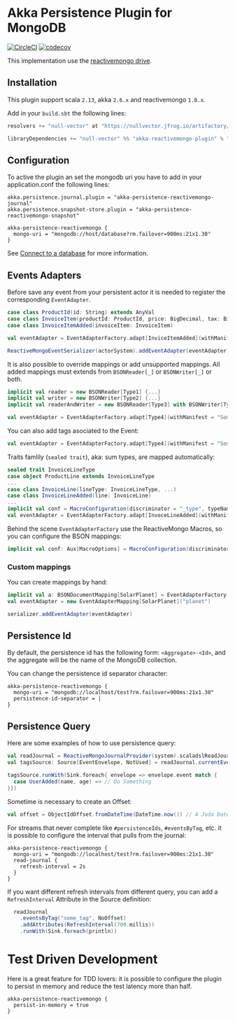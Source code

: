 # Akka Persistence Plugin for MongoDB
[![CircleCI](https://circleci.com/gh/null-vector/akka-reactivemongo-plugin.svg?style=svg)](https://circleci.com/gh/null-vector/akka-reactivemongo-plugin)
[![codecov](https://codecov.io/gh/null-vector/akka-reactivemongo-plugin/branch/master/graph/badge.svg)](https://codecov.io/gh/null-vector/akka-reactivemongo-plugin)

This implementation use the [reactivemongo drive](http://reactivemongo.org/).

## Installation
This plugin support scala `2.13`, akka `2.6.x` and reactivemongo `1.0.x`.

Add in your `build.sbt` the following lines:
```scala
resolvers += "null-vector" at "https://nullvector.jfrog.io/artifactory/releases"
```
```scala
libraryDependencies += "null-vector" %% "akka-reactivemongo-plugin" % "1.4.8"
```

## Configuration
To active the plugin an set the mongodb uri you have to add in your application.conf the following lines:
```
akka.persistence.journal.plugin = "akka-persistence-reactivemongo-journal"
akka.persistence.snapshot-store.plugin = "akka-persistence-reactivemongo-snapshot"

akka-persistence-reactivemongo {
  mongo-uri = "mongodb://host/database?rm.failover=900ms:21x1.30"
}
```
See [Connect to a database](http://reactivemongo.org/releases/0.1x/documentation/tutorial/connect-database.html) for more information.

## Events Adapters
Before save any event from your persistent actor it is needed to register the corresponding `EventAdapter`.
```scala
case class ProductId(id: String) extends AnyVal
case class InvoiceItem(productId: ProductId, price: BigDecimal, tax: BigDecimal)
case class InvoiceItemAdded(invoiceItem: InvoiceItem)

val eventAdapter = EventAdapterFactory.adapt[InviceItemAdded](withManifest = "InvoceItemAdded")

ReactiveMongoEventSerializer(actorSystem).addEventAdapter(eventAdapter)
```
It is also possible to override mappings or add unsupported mappings. All added mappings must extends from `BSONReader[_]` or `BSONWriter[_]` or both.
```scala
implicit val reader = new BSONReader[Type1] {...}
implicit val writer = new BSONWriter[Type2] {...}
implicit val readerAndWriter = new BSONReader[Type3] with BSONWriter[Type3] {...}

val eventAdapter = EventAdapterFactory.adapt[Type4](withManifest = "SomeEvent")
```
You can also add tags asociated to the Event:
```scala
val eventAdapter = EventAdapterFactory.adapt[Type4](withManifest = "SomeEvent", Set("Tag_1", "Tag_2"))
```
Traits famlily (`sealed trait`), aka: sum types, are mapped automatically:
```scala
sealed trait InvoiceLineType
case object ProductLine extends InvoiceLineType
...
case class InvoiceLine(lineType: InvoiceLineType, ...)
case class InvoiceLineAdded(line: InvoiceLine)
...
implicit val conf = MacroConfiguration(discriminator = "_type", typeNaming = TypeNaming.SimpleName)
val eventAdapter = EventAdapterFactory.adapt[InvoceLineAdded](withManifest = "InvoiceLineAdded")
```
Behind the scene `EventAdapterFactory` use the ReactiveMongo Macros, so you can configure the BSON mappings:
```scala
implicit val conf: Aux[MacroOptions] = MacroConfiguration(discriminator = "_type", typeNaming = TypeNaming.SimpleName)
```
### Custom mappings
You can create mappings by hand:
```scala
implicit val a: BSONDocumentMapping[SolarPlanet] = EventAdapterFactory.mappingOf[SolarPlanet]
val eventAdapter = new EventAdapterMapping[SolarPlanet]("planet")

serializer.addEventAdapter(eventAdapter)
```

## Persistence Id
By default, the persistence id has the following form: `<Aggregate>-<Id>`, and the aggregate will be the name of the MongoDB collection.

You can change the persistence id separator character:
```
akka-persistence-reactivemongo {
  mongo-uri = "mongodb://localhost/test?rm.failover=900ms:21x1.30"
  persistence-id-separator = |
}
```

## Persistence Query

Here are some examples of how to use persistence query:
```scala
val readJournal = ReactiveMongoJournalProvider(system).scaladslReadJournal
val tagsSource: Source[EventEnvelope, NotUsed] = readJournal.currentEventsByTag("some_tag", NoOffset)

tagsSource.runWith(Sink.foreach{ envelope => envelope.event match {
  case UserAdded(name, age) => // Do Something
}})
```

Sometime is necessary to create an Offset:
```scala
val offset = ObjectIdOffset.fromDateTime(DateTime.now()) // A Joda DateTime
```
For streams that never complete like `#persistenceIds`, `#eventsByTag`, etc. it is possible to configure the interval that pulls from the journal:
```
akka-persistence-reactivemongo {
  mongo-uri = "mongodb://localhost/test?rm.failover=900ms:21x1.30"
  read-journal {
    refresh-interval = 2s
  }
}
```
If you want different refresh intervals from different query, you can add a `RefreshInterval` Attribute in the Source definition:
```scala
  readJournal
    .eventsByTag("some_tag", NoOffset)
    .addAttributes(RefreshInterval(700.millis))
    .runWith(Sink.foreach(println))
```

# Test Driven Development
Here is a great feature for TDD lovers: it is possible to configure the plugin to persist in memory and reduce the test latency more than half.
```
akka-persistence-reactivemongo {
  persist-in-memory = true
}
```
